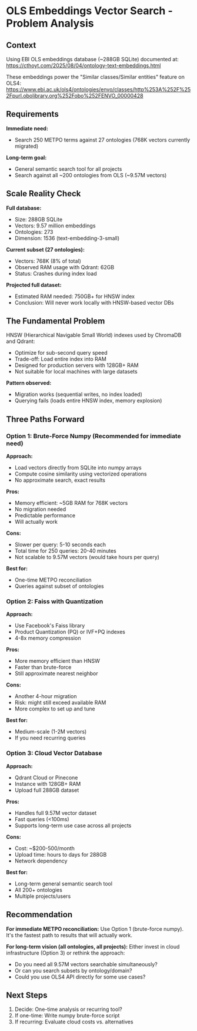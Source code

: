 # OLS Embeddings Vector Search - Problem Analysis

## Context

Using EBI OLS embeddings database (~288GB SQLite) documented at:
https://cthoyt.com/2025/08/04/ontology-text-embeddings.html

These embeddings power the "Similar classes/Similar entities" feature on OLS4:
https://www.ebi.ac.uk/ols4/ontologies/envo/classes/http%253A%252F%252Fpurl.obolibrary.org%252Fobo%252FENVO_00000428

## Requirements

**Immediate need:**
- Search 250 METPO terms against 27 ontologies (768K vectors currently migrated)

**Long-term goal:**
- General semantic search tool for all projects
- Search against all ~200 ontologies from OLS (~9.57M vectors)

## Scale Reality Check

**Full database:**
- Size: 288GB SQLite
- Vectors: 9.57 million embeddings
- Ontologies: 273
- Dimension: 1536 (text-embedding-3-small)

**Current subset (27 ontologies):**
- Vectors: 768K (8% of total)
- Observed RAM usage with Qdrant: 62GB
- Status: Crashes during index load

**Projected full dataset:**
- Estimated RAM needed: 750GB+ for HNSW index
- Conclusion: Will never work locally with HNSW-based vector DBs

## The Fundamental Problem

HNSW (Hierarchical Navigable Small World) indexes used by ChromaDB and Qdrant:
- Optimize for sub-second query speed
- Trade-off: Load entire index into RAM
- Designed for production servers with 128GB+ RAM
- Not suitable for local machines with large datasets

**Pattern observed:**
- Migration works (sequential writes, no index loaded)
- Querying fails (loads entire HNSW index, memory explosion)

## Three Paths Forward

### Option 1: Brute-Force Numpy (Recommended for immediate need)

**Approach:**
- Load vectors directly from SQLite into numpy arrays
- Compute cosine similarity using vectorized operations
- No approximate search, exact results

**Pros:**
- Memory efficient: ~5GB RAM for 768K vectors
- No migration needed
- Predictable performance
- Will actually work

**Cons:**
- Slower per query: 5-10 seconds each
- Total time for 250 queries: 20-40 minutes
- Not scalable to 9.57M vectors (would take hours per query)

**Best for:**
- One-time METPO reconciliation
- Queries against subset of ontologies

### Option 2: Faiss with Quantization

**Approach:**
- Use Facebook's Faiss library
- Product Quantization (PQ) or IVF+PQ indexes
- 4-8x memory compression

**Pros:**
- More memory efficient than HNSW
- Faster than brute-force
- Still approximate nearest neighbor

**Cons:**
- Another 4-hour migration
- Risk: might still exceed available RAM
- More complex to set up and tune

**Best for:**
- Medium-scale (1-2M vectors)
- If you need recurring queries

### Option 3: Cloud Vector Database

**Approach:**
- Qdrant Cloud or Pinecone
- Instance with 128GB+ RAM
- Upload full 288GB dataset

**Pros:**
- Handles full 9.57M vector dataset
- Fast queries (<100ms)
- Supports long-term use case across all projects

**Cons:**
- Cost: ~$200-500/month
- Upload time: hours to days for 288GB
- Network dependency

**Best for:**
- Long-term general semantic search tool
- All 200+ ontologies
- Multiple projects/users

## Recommendation

**For immediate METPO reconciliation:**
Use Option 1 (brute-force numpy). It's the fastest path to results that will actually work.

**For long-term vision (all ontologies, all projects):**
Either invest in cloud infrastructure (Option 3) or rethink the approach:
- Do you need all 9.57M vectors searchable simultaneously?
- Or can you search subsets by ontology/domain?
- Could you use OLS4 API directly for some use cases?

## Next Steps

1. Decide: One-time analysis or recurring tool?
2. If one-time: Write numpy brute-force script
3. If recurring: Evaluate cloud costs vs. alternatives
